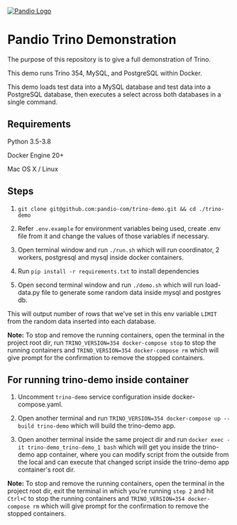 <a href="https://pandio.com"><img src="https://pandio-com.github.io/static/files/assets/pandio_225_blue-05.svg" alt="Pandio Logo"></a>

# Pandio Trino Demonstration

The purpose of this repository is to give a full demonstration of Trino.

This demo runs Trino 354, MySQL, and PostgreSQL within Docker.

This demo loads test data into a MySQL database and test data into a PostgreSQL database, then executes a select across both databases in a single command.

## Requirements

Python 3.5-3.8

Docker Engine 20+

Mac OS X / Linux

## Steps

1. `git clone git@github.com:pandio-com/trino-demo.git && cd ./trino-demo`

2. Refer `.env.example` for environment variables being used, create .env file from it and change the values of those variables if necessary.

3. Open terminal window and run `./run.sh` which will run coordinator, 2 workers, postgresql and mysql inside docker containers.

4. Run `pip install -r requirements.txt` to install dependencies

4. Open second terminal window and run `./demo.sh` which will run load-data.py file to generate some random data inside mysql and postgres db.

This will output number of rows that we've set in this env variable `LIMIT` from the random data inserted into each database.

**Note:** To stop and remove the running containers, open the terminal in the project root dir, run `TRINO_VERSION=354 docker-compose stop` to stop the running containers and `TRINO_VERSION=354 docker-compose rm` which will give prompt for the confirmation to remove the stopped containers.

## For running trino-demo inside container

1. Uncomment `trino-demo` service configuration inside docker-compose.yaml.

2. Open another terminal and run `TRINO_VERSION=354 docker-compose up --build trino-demo` which will build the trino-demo app.

3. Open another terminal inside the same project dir and run `docker exec -it trino-demo_trino-demo_1 bash` which will get you inside the trino-demo app container, where you can modify script from the outside from the local and can execute that changed script inside the trino-demo app container's root dir.

**Note:** To stop and remove the running containers, open the terminal in the project root dir, exit the terminal in which you're running `step 2` and hit `Ctrl+C` to stop the running containers and `TRINO_VERSION=354 docker-compose rm` which will give prompt for the confirmation to remove the stopped containers.
